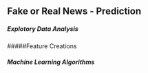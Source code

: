 ## Fake or Real News - Prediction

##### Explotory Data Analysis
#####Feature Creations
##### Machine Learning Algorithms
